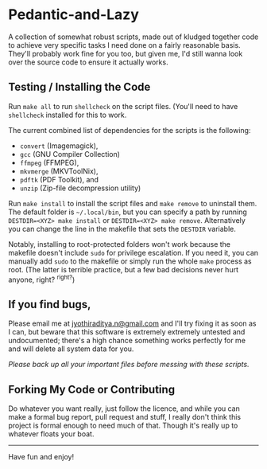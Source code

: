 # Pedantic-and-Lazy
A collection of somewhat robust scripts, made out of kludged together code to
achieve very specific tasks I need done on a fairly reasonable basis. They'll
probably work fine for you too, but given me, I'd still wanna look over the
source code to ensure it actually works.

## Testing / Installing the Code

Run `make all` to run `shellcheck` on the script files. (You'll need to
have `shellcheck` installed for this to work.

The current combined list of dependencies for the scripts is the following:
- `convert` (Imagemagick),
- `gcc` (GNU Compiler Collection)
- `ffmpeg` (FFMPEG),
- `mkvmerge` (MKVToolNix),
- `pdftk` (PDF Toolkit), and
- `unzip` (Zip-file decompression utility)


Run `make install` to install the script files and `make remove` to uninstall
them. The default folder is `~/.local/bin`, but you can specify a path by
running `DESTDIR=<XYZ> make install` or `DESTDIR=<XYZ> make remove`.
Alternatively you can change the line in the makefile that sets the `DESTDIR`
variable.

Notably, installing to root-protected folders won't work because the makefile
doesn't include `sudo` for privilege escalation. If you need it, you can
manually add `sudo` to the makefile or simply run the whole `make` process as
root. (The latter is terrible practice, but a few bad decisions never hurt
anyone, right? <sup>right?</sup>)

## If you find bugs,

Please email me at [jyothiraditya.n@gmail.com](mailto:jyothiraditya.n@gmail.com)
and I'll try fixing it as soon as I can, but beware that this software is
extremely extremely untested and undocumented; there's a high chance something
works perfectly for me and will delete all system data for you.

_Please back up all your important files before messing with these scripts._

## Forking My Code or Contributing

Do whatever you want really, just follow the licence, and while you can make a
formal bug report, pull request and stuff, I really don't think this project is
formal enough to need much of that. Though it's really up to whatever floats
your boat.

---

Have fun and enjoy!
